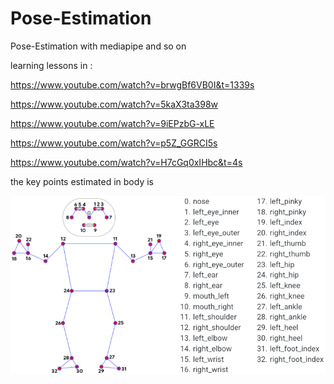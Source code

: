 # Pose-Estimation
Pose-Estimation with mediapipe and so on

learning lessons in :

https://www.youtube.com/watch?v=brwgBf6VB0I&t=1339s

https://www.youtube.com/watch?v=5kaX3ta398w

https://www.youtube.com/watch?v=9iEPzbG-xLE

https://www.youtube.com/watch?v=p5Z_GGRCI5s


https://www.youtube.com/watch?v=H7cGq0xIHbc&t=4s


the key points estimated in body is 

![Image text](https://github.com/ZeonlungPun/Pose-Estimation/blob/main/POSE.png)


